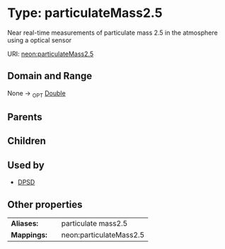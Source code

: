 
# Type: particulateMass2.5


Near real-time measurements of particulate mass 2.5 in the atmosphere using a optical sensor

URI: [neon:particulateMass2.5](https://data.neonscience.org/particulateMass2.5)


## Domain and Range

None ->  <sub>OPT</sub> [Double](types/Double.md)

## Parents


## Children


## Used by

 * [DPSD](DPSD.md)

## Other properties

|  |  |  |
| --- | --- | --- |
| **Aliases:** | | particulate mass2.5 |
| **Mappings:** | | neon:particulateMass2.5 |

